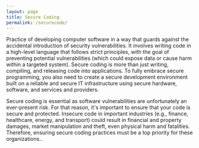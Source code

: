```yaml
---
layout: page
title: Secure Coding
permalink: /securecode/
---
```

Practice of developing computer software in a way that guards against the accidental introduction of security vulnerabilities. It involves writing code in a high-level language that follows strict principles, with the goal of preventing potential vulnerabilities (which could expose data or cause harm within a targeted system). Secure coding is more than just writing, compiling, and releasing code into applications. To fully embrace secure programming, you also need to create a secure development environment built on a reliable and secure IT infrastructure using secure hardware, software, and services and providers.

Secure coding is essential as software vulnerabilities are unfortunately an ever-present risk. For that reason, it's important to ensure that your code is secure and protected. Insecure code in important industries (e.g., finance, healthcare, energy, and transport) could result in financial and property damages, market manipulation and theft, even physical harm and fatalities. Therefore, ensuring secure coding practices must be a top priority for these organizations..